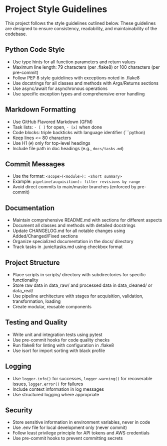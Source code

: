 # Project Style Guidelines

This project follows the style guidelines outlined below. These guidelines are designed to ensure consistency, readability, and maintainability of the codebase.

## Python Code Style
- Use type hints for all function parameters and return values
- Maximum line length: 79 characters (per .flake8) or 100 characters (per pre-commit)
- Follow PEP 8 style guidelines with exceptions noted in .flake8
- Use docstrings for all classes and methods with Args/Returns sections
- Use async/await for asynchronous operations
- Use specific exception types and comprehensive error handling

## Markdown Formatting
- Use GitHub Flavored Markdown (GFM)
- Task lists: `- [ ]` for open, `- [x]` when done
- Code blocks: triple backticks with language identifier (```python)
- Keep lines <= 80 characters
- Use H1 (`#`) only for top-level headings
- Include file path in doc headings (e.g., `docs/tasks.md`)

## Commit Messages
- Use the format: `<scope>(<module>): <short summary>`
- Example: `pipeline(acquisition): filter revisions by range`
- Avoid direct commits to main/master branches (enforced by pre-commit)

## Documentation
- Maintain comprehensive README.md with sections for different aspects
- Document all classes and methods with detailed docstrings
- Update CHANGELOG.md for all notable changes using Added/Changed/Fixed sections
- Organize specialized documentation in the docs/ directory
- Track tasks in .junie/tasks.md using checkbox format

## Project Structure
- Place scripts in scripts/ directory with subdirectories for specific functionality
- Store raw data in data_raw/ and processed data in data_cleaned/ or data_real/
- Use pipeline architecture with stages for acquisition, validation, transformation, loading
- Create modular, reusable components

## Testing and Quality
- Write unit and integration tests using pytest
- Use pre-commit hooks for code quality checks
- Run flake8 for linting with configuration in .flake8
- Use isort for import sorting with black profile

## Logging
- Use `logger.info()` for successes, `logger.warning()` for recoverable issues, `logger.error()` for failures
- Include context information in log messages
- Use structured logging where appropriate

## Security
- Store sensitive information in environment variables, never in code
- Use .env file for local development only (never commit)
- Follow least privilege principle for API tokens and AWS credentials
- Use pre-commit hooks to prevent committing secrets